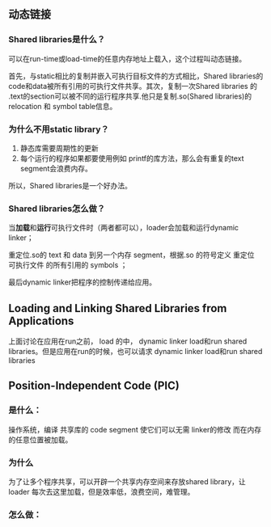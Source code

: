 ## 动态链接

### Shared libraries是什么？

可以在run-time或load-time的任意内存地址上载入，这个过程叫动态链接。

首先，与static相比的复制并嵌入可执行目标文件的方式相比，Shared libraries的code和data被所有引用的可执行文件共享。其次，复制一次Shared libraries 的 .text的section可以被不同的运行程序共享.他只是复制.so(Shared libraries)的 relocation 和 symbol table信息。

### 为什么不用static library？

1. 静态库需要周期性的更新
2. 每个运行的程序如果都要使用例如 printf的库方法，那么会有重复的text segment会浪费内存。

所以，Shared libraries是一个好办法。

### Shared libraries怎么做？

当**加载**和**运行**可执行文件时（两者都可以），loader会加载和运行dynamic linker；

重定位.so的 text 和 data 到另一个内存 segment，根据.so 的符号定义 重定位 可执行文件 的所有引用的 symbols ；

最后dynamic linker把程序的控制传递给应用。

## Loading and Linking Shared Libraries from Applications

上面讨论在应用在run之前， load 的中， dynamic linker load和run shared libraries。但是应用在run的时候，也可以请求 dynamic linker load和run shared libraries

## Position-Independent Code (PIC)

### 是什么：

操作系统，编译 共享库的 code segment 使它们可以无需 linker的修改 而在内存的任意位置被加载。

### 为什么

为了让多个程序共享，可以开辟一个共享内存空间来存放shared library，让 loader 每次去这里加载，但是效率低，浪费空间，难管理。

### 怎么做：